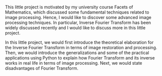 This little project is motivated by my university course Facets of Mathematics, which discussed some fundamental techniques related to image processing. Hence, I would like to discover some advanced image processing techniques. In particular, Inverse Fourier Transform has been widely discussed recently and I would like to discuss more in this little project.

In this little project, we would first introduce the theoretical elaboration for the Inverse Fourier Transform in terms of image restoration and processing. Then, we would introduce the generalizations and some of the practical applications using Python to explain how Fourier Transform and its inverse works in real life in terms of image processing. Next, we would state disadvantages of Fourier Transform.